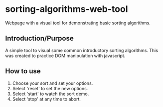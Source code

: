 # sorting-algorithms-web-tool
Webpage with a visual tool for demonstrating basic sorting algorithms.

##  Introduction/Purpose

A simple tool to visual some common introductory sorting algorithms.
This was created to practice DOM manipulation with javascript. 

## How to use
1. Choose your sort and set your options.
2. Select 'reset' to set the new options.
2. Select 'start' to watch the sort demo.
4. Select 'stop' at any time to abort.
